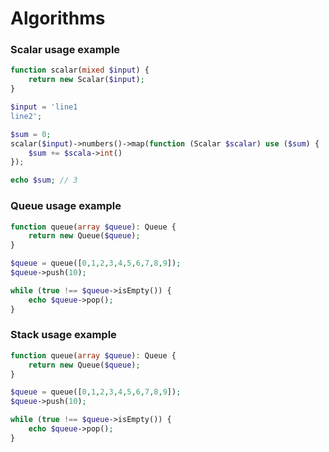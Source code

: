 # Algorithms

### Scalar usage example
```php
function scalar(mixed $input) {
    return new Scalar($input);
}

$input = 'line1
line2';

$sum = 0;
scalar($input)->numbers()->map(function (Scalar $scalar) use ($sum) {
    $sum += $scala->int()
});

echo $sum; // 3
```

### Queue usage example
```php
function queue(array $queue): Queue {
    return new Queue($queue);
}

$queue = queue([0,1,2,3,4,5,6,7,8,9]);
$queue->push(10);

while (true !== $queue->isEmpty()) {
    echo $queue->pop();
}
```

### Stack usage example
```php
function queue(array $queue): Queue {
    return new Queue($queue);
}

$queue = queue([0,1,2,3,4,5,6,7,8,9]);
$queue->push(10);

while (true !== $queue->isEmpty()) {
    echo $queue->pop();
}
```